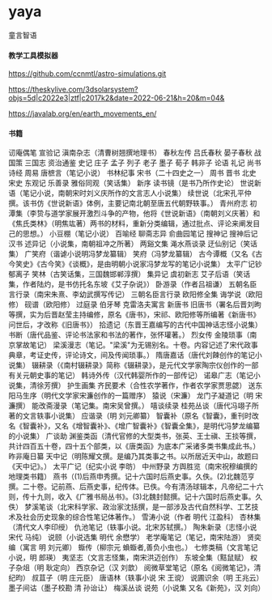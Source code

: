 # yaya

童言智语

#### 教学工具模拟器

https://github.com/ccnmtl/astro-simulations.git

https://theskylive.com/3dsolarsystem?objs=5d|c2022e3|ztf|c2017k2&date=2022-06-21&h=20&m=04&

https://javalab.org/en/earth_movements_en/

#### 书籍

讱庵偶笔
宣验记
滇南杂志（清曹树翘撰地理书）
春秋左传
吕氏春秋
晏子春秋
战国策
三国志
资治通鉴
史记
庄子
孟子
列子
老子
墨子
荀子
韩非子
论语
礼记
尚书
诗经
周易
唐樜言（笔记小说）
书林纪事
宋书（二十四史之一）
周书
晋书
北史
宋史
东观记
乐善录
雅俗同观（笑话集）
新序
读书镜（是书乃所作史论）
世说新语（笔记小说，南朝宋时刘义庆所作的文言志人小说集）
续世说（北宋孔平仲撰。该书仿《世说新语》体例，主要记南北朝至唐五代朝野轶事。）
青州府志
初潭集（李贽与道学家展开激烈斗争的产物，他将《世说新语》（南朝刘义庆著）和《焦氏类林》（明焦竑著）两书的材料，重新分类编辑，通过批点、评论来阐发目己的思想。）
小豆棚（笔记小说）
百喻经
聊斋志异
俞曲园笔记
搜神记
搜神后记
汉书
述异记（小说集，南朝祖冲之所著）
两谿文集
渑水燕谈录
迂仙别记（笑话集）
广笑府（谐谑小说明冯梦龙纂辑）
笑府（冯梦龙纂辑）
古今谭概（又名《古今笑史》《古今笑》《谈概》，是由明朝小说家冯梦龙写的笔记小说集）
太平广记钞
郁离子
笑林（古笑话集，三国魏邯郸淳撰）
集异记
虞初新志
艾子后语（笑话集，作者陆灼，是书仿托名东坡《艾子杂说》）
卧游录（作者吕祖谦）
五朝名臣言行录（南宋朱熹、李幼武撰写传记）
三朝名臣言行录
欧阳修全集
诲学说（欧阳修）
砚谱（欧阳修）
过庭录
伯牙琴
克雷洛夫寓言
新唐书
旧唐书（署名后晋刘昫等撰，实为后晋赵莹主持编修，原名《唐书》，宋祁、欧阳修等所编著《新唐书》问世后，才改称《旧唐书》）
拾遗记（东晋王嘉编写的古代中国神话志怪小说集）
书断（唐代品鉴、评论书法家和书法的著作，张怀瓘著。）
烈女传
金陵琐事（南京掌故笔记）
梁溪漫志（笔记。"梁溪"为无锡别名。十卷。内容记述了宋代政事典章，考证史传，评论诗文，间及传闻琐事。）
隋唐嘉话（唐代刘餗创作的笔记小说集）
辍耕录（《南村辍耕录》简称《辍耕录》，是元代文学家陶宗仪创作的一部有关元朝史事的笔记）
韩诗外传（汉代韩婴所作的一部传记）
诺皋广志（笔记小说集，清徐芳撰）
护生画集
齐民要术（合性农学著作，作者农学家贾思勰）
送东阳马生序（明代文学家宋濂创作的一篇赠序）
猿说（宋濂）
龙门子凝道记（明 宋濂撰）
能改斋漫录（笔记集。南宋吴曾撰。）
嘻谈续录
桂苑丛谈（唐代冯翊子所著的文言轶事小说集）
应谐录（明 刘元卿纂）
智囊补（原名《智囊》，重刊时改名《智囊补》，又名《增智囊补》、《增广智囊补》《智囊全集》，是明代冯梦龙编纂的小说集）
广谈助
渊鉴类函（清代官修的大型类书，张英、王士禛、王掞等撰，共计四百五十卷，四十五个部类，以《唐类函》为底本广采诸多类书集成此书。）
昨非庵日纂
天中记（明陈耀文撰。是编乃其类事之书。以所居近天中山，故题曰《天中记》。）
太平广记（纪实小说 李昉）
中州野录
方舆胜览（南宋祝穆编撰的地理类书籍）
燕书（(1)后燕申秀撰。记十六国时后燕史事。久佚。(2)北魏范亨撰。二十卷。记前燕、后燕史事，纪传体。已佚。今有清汤球辑本，凡帝纪二十六则，传十九则，收入《广雅书局丛书》。(3)北魏封懿撰。记十六国时后燕史事。久佚）
梦溪笔谈（北宋科学家、政治家沈括撰，是一部涉及古代自然科学、工艺技术及社会历史现象的综合性笔记体著作。）
雪涛小说（作者 明代 江盈科）
杏林集（清代文人李印绶）
仇池笔记（轶事小说。北宋苏轼撰。）
陶朱新录（志怪小说 宋代 马纯）
说颐（小说选集 明代 余懋学）
老学庵笔记（笔记，南宋陆游）
贤奕编（寓言 明 刘元卿）
蝂传（柳宗元 蝜蝂者,善负小虫也。）
七修类稿（文言笔记小说，明 郎瑛）
夷坚志（文言志怪集，南宋洪迈创作）
东坡全集（黠鼠赋）
权子杂俎（明 耿定向）
西京杂记（汉 刘歆）
阅微草堂笔记（原名《阅微笔记》，清 纪昀）
叔苴子（明 庄元臣）
唐语林（轶事小说 宋 王谠）
说圃识余（明 王兆云）
墨子间诂（墨子校勘 清 孙诒让）
梅溪丛谈
说苑（小说集 又名《新苑》，汉 刘向）
